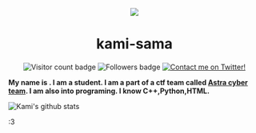 

<!--
**kami-sama3/kami-sama3** is a ✨ _special_ ✨ repository because its `README.md` (this file) appears on your GitHub profile.

Here are some ideas to get you started:

- 🔭 I’m currently working on ...
- 🌱 I’m currently learning ...
- 👯 I’m looking to collaborate on ...
- 🤔 I’m looking for help with ...
- 💬 Ask me about ...
- 📫 How to reach me: ...
- 😄 Pronouns: ...
- ⚡ Fun fact: ...
-->



<p align="center">
  <img src="https://avatars1.githubusercontent.com/u/76441878?s=400&u=102a53c6823db9e2c1e7e4787ac43f2096ec5f2a&v=4" align="center"/>
  <h1 align="center">kami-sama</h1>
  <p align="center">
    <img alt="Visitor count badge" src="https://komarev.com/ghpvc/?username=kami-sama3" align="center"/>
    <img alt="Followers badge" src="https://img.shields.io/github/followers/kami-sama3?label=Followers&style=flat" align="center"/>
    <a href="https://twitter.com/kami_sama_3" align="center"><img alt="Contact me on Twitter!" src="https://img.shields.io/badge/Contact%20me%20on%20twitter!-kami_sama_3-%231da1f2" align="center"></a>
  </p>
</p>


<b> My name is    . I am a student. I am a part of a ctf team called [Astra cyber team](https://twitter.com/AstraCyber). I am also into programing. I know C++,Python,HTML.</b>

![Kami's github stats](https://github-readme-stats.vercel.app/api?username=kami-sama3&count_private=true&include_all_commits=true&show_icons=true)


:3
